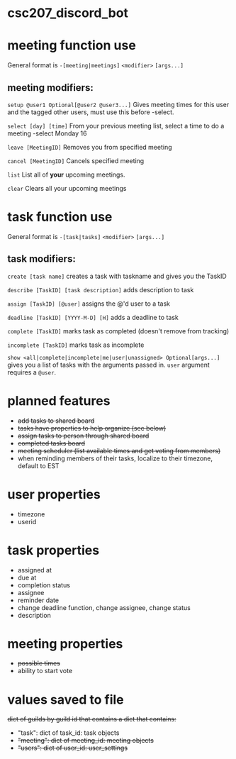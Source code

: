 # csc207_discord_bot

# meeting function use
General format is `-[meeting|meetings]` `<modifier>` `[args...]`
## meeting modifiers:
`setup @user1 Optional[@user2 @user3...]` Gives meeting times for this user and the tagged other users, must use this before -select.

`select [day] [time]` From your previous meeting list, select a time to do a meeting -select Monday 16

`leave [MeetingID]` Removes you from specified meeting

`cancel [MeetingID]` Cancels specified meeting

`list` List all of **your** upcoming meetings.

`clear` Clears all your upcoming meetings



# task function use
General format is `-[task|tasks]` `<modifier>` `[args...]`

## task modifiers: 
`create [task name]` creates a task with taskname and gives you the TaskID

`describe [TaskID] [task description]` adds description to task

`assign [TaskID] [@user]` assigns the @'d user to a task

`deadline [TaskID] [YYYY-M-D] [H]` adds a deadline to task

`complete [TaskID]` marks task as completed (doesn't remove from tracking)

`incomplete [TaskID]` marks task as incomplete

`show <all|complete|incomplete|me|user|unassigned> Optional[args...]` gives you a list of tasks with the arguments passed in. `user` argument requires a `@user`.

# planned features
* ~~add tasks to shared board~~
* ~~tasks have properties to help organize (see below)~~
* ~~assign tasks to person through shared board~~
* ~~completed tasks board~~
* ~~meeting scheduler (list available times and get voting from members)~~
* when reminding members of their tasks, localize to their timezone, default to EST

# user properties
* timezone
* userid


# task properties
* assigned at
* due at
* completion status
* assignee
* reminder date
* change deadline function, change assignee, change status
* description

# meeting properties
* ~~possible times~~
* ability to start vote

# values saved to file
~~dict of guilds by guild id that contains a dict that contains:~~
* "task": dict of task_id: task objects
* ~~"meeting": dict of meeting_id: meeting objects~~
* ~~"users": dict of user_id: user_settings~~
